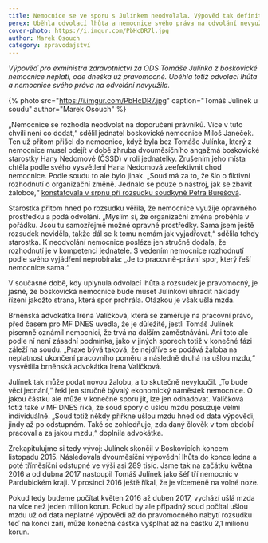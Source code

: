 ```yaml
---
title: Nemocnice se ve sporu s Julínkem neodvolala. Výpověď tak definitivně neplatí
perex: Uběhla odvolací lhůta a nemocnice svého práva na odvolání nevyužila, rozsudek je pravomocný.
cover-photo: https://i.imgur.com/PbHcDR7l.jpg
author: Marek Osouch
category: zpravodajství
---
```


*Výpověď pro exministra zdravotnictví za ODS Tomáše Julínka z boskovické nemocnice neplatí, ode dneška už pravomocně. Uběhla totiž odvolací lhůta a nemocnice svého práva na odvolání nevyužila.*

{% photo src="https://i.imgur.com/PbHcDR7.jpg" caption="Tomáš Julínek u soudu" author="Marek Osouch" %}

„Nemocnice se rozhodla neodvolat na doporučení právníků. Více v tuto chvíli není co dodat,“ sdělil jednatel boskovické nemocnice Miloš Janeček. Ten už přitom přišel do nemocnice, když byla bez Tomáše Julínka, který z nemocnice musel odejít v době zhruba dvouměsíčního angažmá boskovické starostky Hany Nedomové (ČSSD) v roli jednatelky. Zrušením jeho místa chtěla podle svého vysvětlení Hana Nedomová zeefektivnit chod nemocnice. Podle soudu to ale bylo jinak. „Soud má za to, že šlo o fiktivní rozhodnutí o organizační změně. Jednalo se pouze o nástroj, jak se zbavit žalobce,“ [konstatovala v srpnu při rozsudku soudkyně Petra Burešová](http://www.ohlasy.info/clanky/2017/08/julinek-vyhozen-nepravem.html).

Starostka přitom hned po rozsudku věřila, že nemocnice využije opravného prostředku a podá odvolání. „Myslím si, že organizační změna proběhla v pořádku. Jsou tu samozřejmě možné opravné prostředky. Sama jsem ještě rozsudek neviděla, takže dál se k tomu nemám jak vyjadřovat,“ sdělila tehdy starostka. K neodvolání nemocnice posléze jen stručně dodala, že rozhodnutí je v kompetenci jednatele. S vedením nemocnice rozhodnutí podle svého vyjádření neprobírala: „Je to pracovně-právní spor, který řeší nemocnice sama.“

V současné době, kdy uplynula odvolací lhůta a rozsudek je pravomocný, je jasné, že boskovická nemocnice bude muset Julínkovi uhradit náklady řízení jakožto strana, která spor prohrála. Otázkou je však ušlá mzda.

Brněnská advokátka Irena Valíčková, která se zaměřuje na pracovní právo, před časem pro MF DNES uvedla, že je důležité, jestli Tomáš Julínek písemně oznámil nemocnici, že trvá na dalším zaměstnávání. Ani toto ale podle ní není zásadní podmínka, jako v jiných sporech totiž v konečné fázi záleží na soudu. „Praxe bývá taková, že nejdříve se podává žaloba na neplatnost ukončení pracovního poměru a následně druhá na ušlou mzdu,“ vysvětlila brněnská advokátka Irena Valíčková.

Julínek tak může podat novou žalobu, a to skutečně nevyloučil. „To bude věcí jednání,“ řekl jen stručně bývalý ekonomický náměstek nemocnice. O jakou částku ale může v konečné sporu jít, lze jen odhadovat. Valíčková totiž také v MF DNES říká, že soud spory o ušlou mzdu posuzuje velmi individuálně. „Soud totiž někdy přiřkne ušlou mzdu hned od data výpovědi, jindy až po odstupném. Také se zohledňuje, zda daný člověk v tom období pracoval a za jakou mzdu,“ doplnila advokátka.

Zrekapitulujme si tedy vývoj: Julínek skončil v Boskovicích koncem listopadu 2015. Následovala dvouměsíční výpovědní lhůta do konce ledna a poté tříměsíční odstupné ve výši asi 289 tisíc. Jsme tak na začátku května 2016 a od dubna 2017 nastoupil Tomáš Julínek jako šéf tří nemocnic v Pardubickém kraji. V prosinci 2016 ještě říkal, že je víceméně na volné noze.

Pokud tedy budeme počítat květen 2016 až duben 2017, vychází ušlá mzda na více než jeden milion korun. Pokud by ale případný soud počítal ušlou mzdu už od data neplatné výpovědi až do pravomocného nabytí rozsudku teď na konci září, může konečná částka vyšplhat až na částku 2,1 milionu korun.
